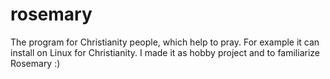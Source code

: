 # rosemary
The program for Christianity people, which help to pray. For example it can install on Linux for Christianity. I made it as hobby project and to familiarize Rosemary :)
